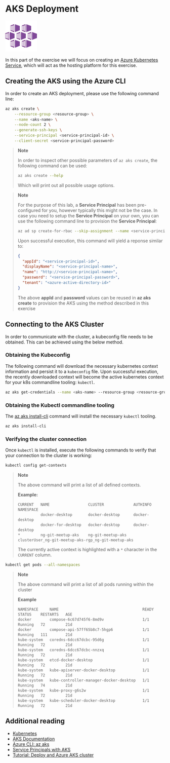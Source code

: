 # AKS Deployment

![aks-logo](./img/aks.svg)

In this part of the exercise we will focus on creating an [Azure Kubernetes Service](https://azure.microsoft.com/en-us/services/kubernetes-service/), which will act as the hosting platform for this exercise.

## Creating the AKS using the Azure CLI

In order to create an AKS deployment, please use the following command line:

```bash
az aks create \
    --resource-group <resource-group> \
    --name <aks-name> \
    --node-count 2 \
    --generate-ssh-keys \
    --service-principal <service-principal-id> \
    --client-secret <service-principal-password>
```

> **Note**
>
> In order to inspect other possible parameters of `az aks create`, the following command can be used:
> ```bash
> az aks create --help
> ```
> Which will print out all possible usage options.

> **Note**
>
> For the purpose of this lab, a **Service Principal** has been pre-configured for you, however typically this might not be the case. In case you need to setup the **Service Principal** on your own, you can use the following command line to provision the **Service Principal**:
>
> ```bash
> az ad sp create-for-rbac --skip-assignment --name <service-principal-name>
> ```
>
> Upon successful execution, this command will yield a reponse similar to:
>
> ```json
> {
>   "appId": "<service-principal-id>",
>   "displayName": "<service-principal-name>",
>   "name": "http://<service-principal-name>",
>   "password": "<service-principal-password>",
>   "tenant": "<azure-active-directory-id>"
> }
> ```
>
> The above **appId** and **password** values can be reused in **az aks create** to provision the AKS using the method described in this exercise

## Connecting to the AKS Cluster

In order to communicate with the cluster, a kubeconfig file needs to be obtained. This can be achieved using the below method.

### Obtaining the Kubeconfig

The following command will download the necessary kubernetes context information and persist it to a `kubeconfig` file. Upon successful execution, the recently downloaded context will become the active kubernetes context for your k8s commandline tooling: `kubectl`.

```bash
az aks get-credentials --name <aks-name> --resource-group <resource-group>
```

### Obtaining the Kubectl commandline tooling

The [az aks install-cli](https://docs.microsoft.com/en-us/cli/azure/aks?view=azure-cli-latest#az-aks-install-cli) command will install the necessary `kubectl` tooling.

```bash
az aks install-cli
```

### Verifying the cluster connection
Once `kubectl` is installed, execute the following commands to verify that your connection to the cluster is working:

```bash
kubectl config get-contexts
```

> **Note**
>
> The above command will print a list of all defined contexts.
>
> **Example:**
>
> ```
> CURRENT   NAME                 CLUSTER             AUTHINFO                                              NAMESPACE
>           docker-desktop       docker-desktop      docker-desktop
>           docker-for-desktop   docker-desktop      docker-desktop
> *         ng-git-meetup-aks    ng-git-meetup-aks   clusterUser_ng-git-meetup-aks-rgp_ng-git-meetup-aks
> ```
>  The currently active context is highlighted with a `*` character in the `CURRENT` column.


```bash
kubectl get pods --all-namespaces
```

> **Note**
>
> The above command will print a list of all pods running within the cluster
>
> **Example**
> ```
> NAMESPACE     NAME                                     READY   STATUS    RESTARTS   AGE
> docker        compose-6c67d745f6-8md9v                 1/1     Running   72         21d
> docker        compose-api-57ff65b8c7-5hgp6             1/1     Running   111        21d
> kube-system   coredns-6dcc67dcbc-95d6g                 1/1     Running   72         21d
> kube-system   coredns-6dcc67dcbc-nnzxq                 1/1     Running   72         21d
> kube-system   etcd-docker-desktop                      1/1     Running   72         21d
> kube-system   kube-apiserver-docker-desktop            1/1     Running   72         21d
> kube-system   kube-controller-manager-docker-desktop   1/1     Running   74         21d
> kube-system   kube-proxy-g6s2w                         1/1     Running   72         21d
> kube-system   kube-scheduler-docker-desktop            1/1     Running   72         21d
> ```

## Additional reading
- [Kubernetes](https://kubernetes.io/)
- [AKS Documentation](https://docs.microsoft.com/en-us/azure/aks/)
- [Azure CLI: az aks](https://docs.microsoft.com/en-us/cli/azure/aks?view=azure-cli-latest)
- [Service Principals with AKS](https://docs.microsoft.com/en-us/azure/aks/kubernetes-service-principal)
- [Tutorial: Deploy and Azure AKS cluster](https://docs.microsoft.com/en-us/azure/aks/tutorial-kubernetes-deploy-cluster)